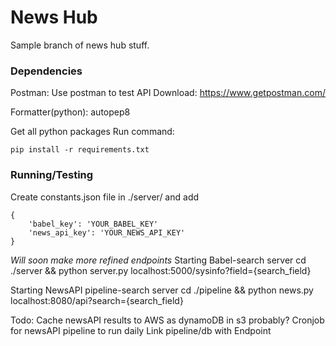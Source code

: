 # News Hub

Sample branch of news hub stuff.

### Dependencies

Postman:
Use postman to test API
Download: https://www.getpostman.com/

Formatter(python): autopep8

Get all python packages
Run command:

```
pip install -r requirements.txt
```

### Running/Testing

Create constants.json file in ./server/
and add

```
{
    'babel_key': 'YOUR_BABEL_KEY'
    'news_api_key': 'YOUR_NEWS_API_KEY'
}
```

_Will soon make more refined endpoints_
Starting Babel-search server
cd ./server && python server.py
localhost:5000/sysinfo?field={search_field}

Starting NewsAPI pipeline-search server
cd ./pipeline && python news.py
localhost:8080/api?search={search_field}

Todo:
Cache newsAPI results to AWS as dynamoDB in s3 probably?
Cronjob for newsAPI pipeline to run daily
Link pipeline/db with Endpoint
